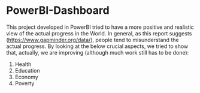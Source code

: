 # PowerBI-Dashboard

This project developed in PowerBI tried to have a more positive and realistic view of the actual progress in the World. In general, as this report suggests (https://www.gapminder.org/data/), people tend to misunderstand the actual progress. By looking at the below crucial aspects, we tried to show that, actually, we are improving (although much work still has to be done): 

1. Health
2. Education
3. Economy
4. Poverty
